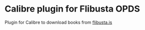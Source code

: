 # Calibre plugin for Flibusta OPDS
Plugin for Calibre to download books from [flibusta.is](http://flibusta.is/)

